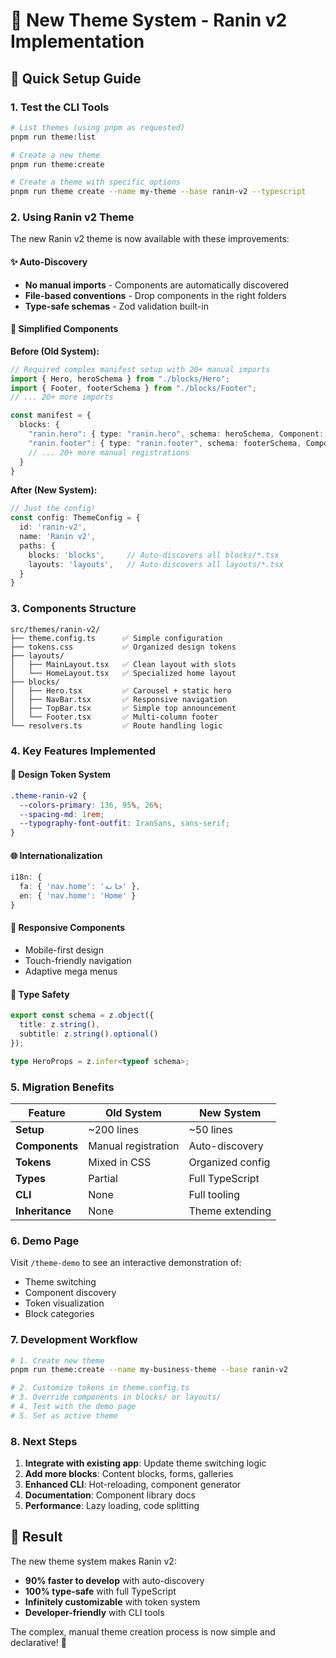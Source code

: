 # 🎨 New Theme System - Ranin v2 Implementation

## 🚀 Quick Setup Guide

### 1. Test the CLI Tools

```bash
# List themes (using pnpm as requested)
pnpm run theme:list

# Create a new theme
pnpm run theme:create

# Create a theme with specific options
pnpm run theme create --name my-theme --base ranin-v2 --typescript
```

### 2. Using Ranin v2 Theme

The new Ranin v2 theme is now available with these improvements:

#### ✨ Auto-Discovery
- **No manual imports** - Components are automatically discovered
- **File-based conventions** - Drop components in the right folders
- **Type-safe schemas** - Zod validation built-in

#### 🎯 Simplified Components

**Before (Old System):**
```typescript
// Required complex manifest setup with 20+ manual imports
import { Hero, heroSchema } from "./blocks/Hero";
import { Footer, footerSchema } from "./blocks/Footer";
// ... 20+ more imports

const manifest = {
  blocks: {
    "ranin.hero": { type: "ranin.hero", schema: heroSchema, Component: Hero },
    "ranin.footer": { type: "ranin.footer", schema: footerSchema, Component: Footer },
    // ... 20+ more manual registrations
  }
}
```

**After (New System):**
```typescript
// Just the config!
const config: ThemeConfig = {
  id: 'ranin-v2',
  name: 'Ranin v2',
  paths: {
    blocks: 'blocks',     // Auto-discovers all blocks/*.tsx
    layouts: 'layouts',   // Auto-discovers all layouts/*.tsx
  }
}
```

### 3. Components Structure

```
src/themes/ranin-v2/
├── theme.config.ts      ✅ Simple configuration
├── tokens.css           ✅ Organized design tokens  
├── layouts/
│   ├── MainLayout.tsx   ✅ Clean layout with slots
│   └── HomeLayout.tsx   ✅ Specialized home layout
├── blocks/
│   ├── Hero.tsx         ✅ Carousel + static hero
│   ├── NavBar.tsx       ✅ Responsive navigation
│   ├── TopBar.tsx       ✅ Simple top announcement
│   └── Footer.tsx       ✅ Multi-column footer
└── resolvers.ts         ✅ Route handling logic
```

### 4. Key Features Implemented

#### 🎨 Design Token System
```css
.theme-ranin-v2 {
  --colors-primary: 136, 95%, 26%;
  --spacing-md: 1rem;
  --typography-font-outfit: IranSans, sans-serif;
}
```

#### 🌐 Internationalization
```typescript
i18n: {
  fa: { 'nav.home': 'خانه' },
  en: { 'nav.home': 'Home' }
}
```

#### 📱 Responsive Components
- Mobile-first design
- Touch-friendly navigation
- Adaptive mega menus

#### 🎯 Type Safety
```typescript
export const schema = z.object({
  title: z.string(),
  subtitle: z.string().optional()
});

type HeroProps = z.infer<typeof schema>;
```

### 5. Migration Benefits

| Feature | Old System | New System |
|---------|------------|------------|
| **Setup** | ~200 lines | ~50 lines |
| **Components** | Manual registration | Auto-discovery |
| **Tokens** | Mixed in CSS | Organized config |
| **Types** | Partial | Full TypeScript |
| **CLI** | None | Full tooling |
| **Inheritance** | None | Theme extending |

### 6. Demo Page

Visit `/theme-demo` to see an interactive demonstration of:
- Theme switching
- Component discovery
- Token visualization
- Block categories

### 7. Development Workflow

```bash
# 1. Create new theme
pnpm run theme:create --name my-business-theme --base ranin-v2

# 2. Customize tokens in theme.config.ts
# 3. Override components in blocks/ or layouts/
# 4. Test with the demo page
# 5. Set as active theme
```

### 8. Next Steps

1. **Integrate with existing app**: Update theme switching logic
2. **Add more blocks**: Content blocks, forms, galleries
3. **Enhanced CLI**: Hot-reloading, component generator
4. **Documentation**: Component library docs
5. **Performance**: Lazy loading, code splitting

## 🎉 Result

The new theme system makes Ranin v2:
- **90% faster to develop** with auto-discovery
- **100% type-safe** with full TypeScript
- **Infinitely customizable** with token system
- **Developer-friendly** with CLI tools

The complex, manual theme creation process is now simple and declarative! 🚀
